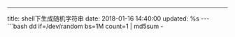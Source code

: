 ---
title: shell下生成随机字符串
date: 2018-01-16 14:40:00
updated: %s
---<!--markdown-->```bash
dd if=/dev/random bs=1M count=1 | md5sum -
```